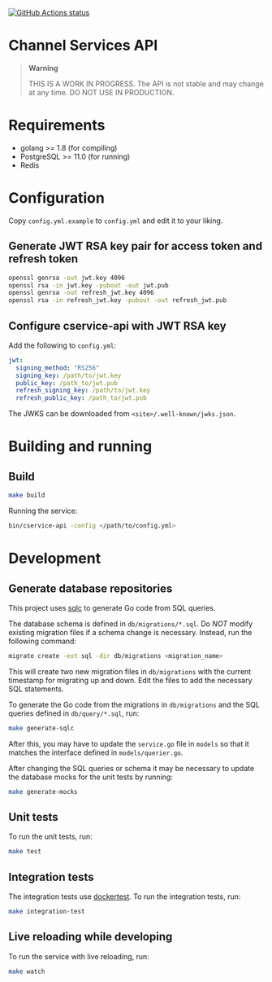 [![GitHub Actions status](https://github.com/UndernetIRC/cservice-api/workflows/Go/badge.svg?branch=master)](https://github.com/UndernetIRC/cservice-api/actions?query=workflow%3AGo)

Channel Services API
====================
> **Warning**
> 
> THIS IS A WORK IN PROGRESS.  The API is not stable and may change at any time.
> DO NOT USE IN PRODUCTION.

# Requirements
- golang >= 1.8 (for compiling)
- PostgreSQL >= 11.0 (for running)
- Redis

# Configuration

Copy `config.yml.example` to `config.yml` and edit it to your liking.

## Generate JWT RSA key pair for access token and refresh token

```bash
openssl genrsa -out jwt.key 4096
openssl rsa -in jwt.key -pubout -out jwt.pub
openssl genrsa -out refresh_jwt.key 4096
openssl rsa -in refresh_jwt.key -pubout -out refresh_jwt.pub
```

## Configure cservice-api with JWT RSA key

Add the following to `config.yml`:

```yaml
jwt:
  signing_method: "RS256"
  signing_key: /path/to/jwt.key
  public_key: /path_to/jwt.pub
  refresh_signing_key: /path/to/jwt.key
  refresh_public_key: /path_to/jwt.pub
```

The JWKS can be downloaded from `<site>/.well-known/jwks.json`.

# Building and running

## Build

```bash
make build
```

Running the service:

```bash 
bin/cservice-api -config </path/to/config.yml>
```

# Development

## Generate database repositories

This project uses [sqlc](https://docs.sqlc.dev/en/stable/) to generate Go code from SQL queries.

The database schema is defined in `db/migrations/*.sql`. Do *NOT* modify existing
migration files if a schema change is necessary. Instead, run the following command:

````bash
migrate create -ext sql -dir db/migrations <migration_name>
````

This will create two new migration files in `db/migrations` with the current timestamp 
for migrating up and down. Edit the files to add the necessary SQL statements.

To generate the Go code from the migrations in `db/migrations` and the SQL queries 
defined in `db/query/*.sql`, run:

```bash
make generate-sqlc
```

After this, you may have to update the `service.go` file in `models` so that it
matches the interface defined in `models/querier.go`.

After changing the SQL queries or schema it may be necessary to update the database
mocks for the unit tests by running:

```bash
make generate-mocks
```
## Unit tests

To run the unit tests, run:

```bash
make test
```

## Integration tests

The integration tests use [dockertest](https://github.com/ory/dockertest).
To run the integration tests, run:

```bash
make integration-test
```

## Live reloading while developing

To run the service with live reloading, run:

```bash
make watch
```
